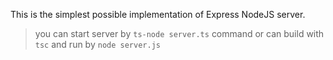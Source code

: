 This is the simplest possible implementation of Express NodeJS server.

> you can start server by `ts-node server.ts` command or can build with `tsc` and run by `node server.js`